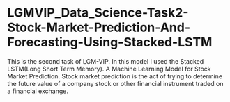 # LGMVIP_Data_Science-Task2-Stock-Market-Prediction-And-Forecasting-Using-Stacked-LSTM
This is the second task of LGM-VIP. In this model I used the Stacked LSTM(Long Short Term Memory). A Machine Learning Model for Stock Market Prediction. Stock market prediction is the act of trying to determine the future value of a company stock or other financial instrument traded on a financial exchange.
